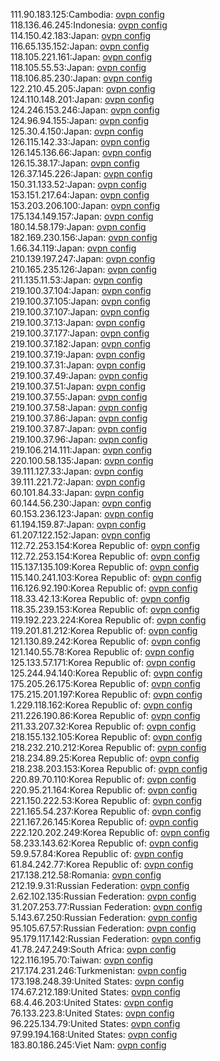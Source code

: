 111.90.183.125:Cambodia: [ovpn config](vpn/111_90_183_125.ovpn)  
118.136.46.245:Indonesia: [ovpn config](vpn/118_136_46_245.ovpn)  
114.150.42.183:Japan: [ovpn config](vpn/114_150_42_183.ovpn)  
116.65.135.152:Japan: [ovpn config](vpn/116_65_135_152.ovpn)  
118.105.221.161:Japan: [ovpn config](vpn/118_105_221_161.ovpn)  
118.105.55.53:Japan: [ovpn config](vpn/118_105_55_53.ovpn)  
118.106.85.230:Japan: [ovpn config](vpn/118_106_85_230.ovpn)  
122.210.45.205:Japan: [ovpn config](vpn/122_210_45_205.ovpn)  
124.110.148.201:Japan: [ovpn config](vpn/124_110_148_201.ovpn)  
124.246.153.246:Japan: [ovpn config](vpn/124_246_153_246.ovpn)  
124.96.94.155:Japan: [ovpn config](vpn/124_96_94_155.ovpn)  
125.30.4.150:Japan: [ovpn config](vpn/125_30_4_150.ovpn)  
126.115.142.33:Japan: [ovpn config](vpn/126_115_142_33.ovpn)  
126.145.136.66:Japan: [ovpn config](vpn/126_145_136_66.ovpn)  
126.15.38.17:Japan: [ovpn config](vpn/126_15_38_17.ovpn)  
126.37.145.226:Japan: [ovpn config](vpn/126_37_145_226.ovpn)  
150.31.133.52:Japan: [ovpn config](vpn/150_31_133_52.ovpn)  
153.151.217.64:Japan: [ovpn config](vpn/153_151_217_64.ovpn)  
153.203.206.100:Japan: [ovpn config](vpn/153_203_206_100.ovpn)  
175.134.149.157:Japan: [ovpn config](vpn/175_134_149_157.ovpn)  
180.14.58.179:Japan: [ovpn config](vpn/180_14_58_179.ovpn)  
182.169.230.156:Japan: [ovpn config](vpn/182_169_230_156.ovpn)  
1.66.34.119:Japan: [ovpn config](vpn/1_66_34_119.ovpn)  
210.139.197.247:Japan: [ovpn config](vpn/210_139_197_247.ovpn)  
210.165.235.126:Japan: [ovpn config](vpn/210_165_235_126.ovpn)  
211.135.11.53:Japan: [ovpn config](vpn/211_135_11_53.ovpn)  
219.100.37.104:Japan: [ovpn config](vpn/219_100_37_104.ovpn)  
219.100.37.105:Japan: [ovpn config](vpn/219_100_37_105.ovpn)  
219.100.37.107:Japan: [ovpn config](vpn/219_100_37_107.ovpn)  
219.100.37.13:Japan: [ovpn config](vpn/219_100_37_13.ovpn)  
219.100.37.177:Japan: [ovpn config](vpn/219_100_37_177.ovpn)  
219.100.37.182:Japan: [ovpn config](vpn/219_100_37_182.ovpn)  
219.100.37.19:Japan: [ovpn config](vpn/219_100_37_19.ovpn)  
219.100.37.31:Japan: [ovpn config](vpn/219_100_37_31.ovpn)  
219.100.37.49:Japan: [ovpn config](vpn/219_100_37_49.ovpn)  
219.100.37.51:Japan: [ovpn config](vpn/219_100_37_51.ovpn)  
219.100.37.55:Japan: [ovpn config](vpn/219_100_37_55.ovpn)  
219.100.37.58:Japan: [ovpn config](vpn/219_100_37_58.ovpn)  
219.100.37.86:Japan: [ovpn config](vpn/219_100_37_86.ovpn)  
219.100.37.87:Japan: [ovpn config](vpn/219_100_37_87.ovpn)  
219.100.37.96:Japan: [ovpn config](vpn/219_100_37_96.ovpn)  
219.106.214.111:Japan: [ovpn config](vpn/219_106_214_111.ovpn)  
220.100.58.135:Japan: [ovpn config](vpn/220_100_58_135.ovpn)  
39.111.127.33:Japan: [ovpn config](vpn/39_111_127_33.ovpn)  
39.111.221.72:Japan: [ovpn config](vpn/39_111_221_72.ovpn)  
60.101.84.33:Japan: [ovpn config](vpn/60_101_84_33.ovpn)  
60.144.56.230:Japan: [ovpn config](vpn/60_144_56_230.ovpn)  
60.153.236.123:Japan: [ovpn config](vpn/60_153_236_123.ovpn)  
61.194.159.87:Japan: [ovpn config](vpn/61_194_159_87.ovpn)  
61.207.122.152:Japan: [ovpn config](vpn/61_207_122_152.ovpn)  
112.72.253.154:Korea Republic of: [ovpn config](vpn/112_72_253_154.ovpn)  
112.72.253.154:Korea Republic of: [ovpn config](vpn/112_72_253_154.ovpn)  
115.137.135.109:Korea Republic of: [ovpn config](vpn/115_137_135_109.ovpn)  
115.140.241.103:Korea Republic of: [ovpn config](vpn/115_140_241_103.ovpn)  
116.126.92.190:Korea Republic of: [ovpn config](vpn/116_126_92_190.ovpn)  
118.33.42.13:Korea Republic of: [ovpn config](vpn/118_33_42_13.ovpn)  
118.35.239.153:Korea Republic of: [ovpn config](vpn/118_35_239_153.ovpn)  
119.192.223.224:Korea Republic of: [ovpn config](vpn/119_192_223_224.ovpn)  
119.201.81.212:Korea Republic of: [ovpn config](vpn/119_201_81_212.ovpn)  
121.130.89.242:Korea Republic of: [ovpn config](vpn/121_130_89_242.ovpn)  
121.140.55.78:Korea Republic of: [ovpn config](vpn/121_140_55_78.ovpn)  
125.133.57.171:Korea Republic of: [ovpn config](vpn/125_133_57_171.ovpn)  
125.244.94.140:Korea Republic of: [ovpn config](vpn/125_244_94_140.ovpn)  
175.205.26.175:Korea Republic of: [ovpn config](vpn/175_205_26_175.ovpn)  
175.215.201.197:Korea Republic of: [ovpn config](vpn/175_215_201_197.ovpn)  
1.229.118.162:Korea Republic of: [ovpn config](vpn/1_229_118_162.ovpn)  
211.226.190.86:Korea Republic of: [ovpn config](vpn/211_226_190_86.ovpn)  
211.33.207.32:Korea Republic of: [ovpn config](vpn/211_33_207_32.ovpn)  
218.155.132.105:Korea Republic of: [ovpn config](vpn/218_155_132_105.ovpn)  
218.232.210.212:Korea Republic of: [ovpn config](vpn/218_232_210_212.ovpn)  
218.234.89.25:Korea Republic of: [ovpn config](vpn/218_234_89_25.ovpn)  
218.238.203.153:Korea Republic of: [ovpn config](vpn/218_238_203_153.ovpn)  
220.89.70.110:Korea Republic of: [ovpn config](vpn/220_89_70_110.ovpn)  
220.95.21.164:Korea Republic of: [ovpn config](vpn/220_95_21_164.ovpn)  
221.150.222.53:Korea Republic of: [ovpn config](vpn/221_150_222_53.ovpn)  
221.165.54.237:Korea Republic of: [ovpn config](vpn/221_165_54_237.ovpn)  
221.167.26.145:Korea Republic of: [ovpn config](vpn/221_167_26_145.ovpn)  
222.120.202.249:Korea Republic of: [ovpn config](vpn/222_120_202_249.ovpn)  
58.233.143.62:Korea Republic of: [ovpn config](vpn/58_233_143_62.ovpn)  
59.9.57.84:Korea Republic of: [ovpn config](vpn/59_9_57_84.ovpn)  
61.84.242.77:Korea Republic of: [ovpn config](vpn/61_84_242_77.ovpn)  
217.138.212.58:Romania: [ovpn config](vpn/217_138_212_58.ovpn)  
212.19.9.31:Russian Federation: [ovpn config](vpn/212_19_9_31.ovpn)  
2.62.102.135:Russian Federation: [ovpn config](vpn/2_62_102_135.ovpn)  
31.207.253.77:Russian Federation: [ovpn config](vpn/31_207_253_77.ovpn)  
5.143.67.250:Russian Federation: [ovpn config](vpn/5_143_67_250.ovpn)  
95.105.67.57:Russian Federation: [ovpn config](vpn/95_105_67_57.ovpn)  
95.179.117.142:Russian Federation: [ovpn config](vpn/95_179_117_142.ovpn)  
41.78.247.249:South Africa: [ovpn config](vpn/41_78_247_249.ovpn)  
122.116.195.70:Taiwan: [ovpn config](vpn/122_116_195_70.ovpn)  
217.174.231.246:Turkmenistan: [ovpn config](vpn/217_174_231_246.ovpn)  
173.198.248.39:United States: [ovpn config](vpn/173_198_248_39.ovpn)  
174.67.212.189:United States: [ovpn config](vpn/174_67_212_189.ovpn)  
68.4.46.203:United States: [ovpn config](vpn/68_4_46_203.ovpn)  
76.133.223.8:United States: [ovpn config](vpn/76_133_223_8.ovpn)  
96.225.134.79:United States: [ovpn config](vpn/96_225_134_79.ovpn)  
97.99.194.168:United States: [ovpn config](vpn/97_99_194_168.ovpn)  
183.80.186.245:Viet Nam: [ovpn config](vpn/183_80_186_245.ovpn)  
